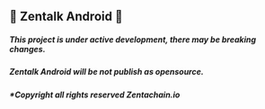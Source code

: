 ## :satellite: Zentalk Android :satellite:


##### This project is under active development, there may be breaking changes.

##### Zentalk Android will be not publish as opensource.

##### *Copyright all rights reserved Zentachain.io
